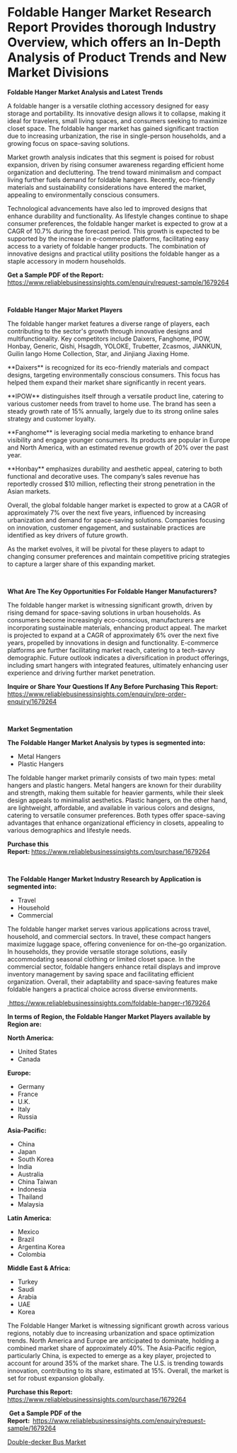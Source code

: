 <p><h1>Foldable Hanger Market Research Report Provides thorough Industry Overview, which offers an In-Depth Analysis of Product Trends and New Market Divisions</h1></p><p><strong>Foldable Hanger Market Analysis and Latest Trends</strong></p>
<p><p>A foldable hanger is a versatile clothing accessory designed for easy storage and portability. Its innovative design allows it to collapse, making it ideal for travelers, small living spaces, and consumers seeking to maximize closet space. The foldable hanger market has gained significant traction due to increasing urbanization, the rise in single-person households, and a growing focus on space-saving solutions.</p><p>Market growth analysis indicates that this segment is poised for robust expansion, driven by rising consumer awareness regarding efficient home organization and decluttering. The trend toward minimalism and compact living further fuels demand for foldable hangers. Recently, eco-friendly materials and sustainability considerations have entered the market, appealing to environmentally conscious consumers.</p><p>Technological advancements have also led to improved designs that enhance durability and functionality. As lifestyle changes continue to shape consumer preferences, the foldable hanger market is expected to grow at a CAGR of 10.7% during the forecast period. This growth is expected to be supported by the increase in e-commerce platforms, facilitating easy access to a variety of foldable hanger products. The combination of innovative designs and practical utility positions the foldable hanger as a staple accessory in modern households.</p></p>
<p><strong>Get a Sample PDF of the Report:&nbsp;</strong> <a href="https://www.reliablebusinessinsights.com/enquiry/request-sample/1679264?utm_campaign=3350&utm_medium=2&utm_source=Github&utm_content=ia&utm_term=24032025&utm_id=foldable-hanger">https://www.reliablebusinessinsights.com/enquiry/request-sample/1679264</a></p>
<p>&nbsp;</p>
<p><strong>Foldable Hanger Major Market Players</strong></p>
<p><p>The foldable hanger market features a diverse range of players, each contributing to the sector's growth through innovative designs and multifunctionality. Key competitors include Daixers, Fanghome, IPOW, Honbay, Generic, Qishi, Hsagdh, YOLOKE, Trubetter, Zcasmos, JIANKUN, Guilin Iango Home Collection, Star, and Jinjiang Jiaxing Home.</p><p>**Daixers** is recognized for its eco-friendly materials and compact designs, targeting environmentally conscious consumers. This focus has helped them expand their market share significantly in recent years. </p><p>**IPOW** distinguishes itself through a versatile product line, catering to various customer needs from travel to home use. The brand has seen a steady growth rate of 15% annually, largely due to its strong online sales strategy and customer loyalty.</p><p>**Fanghome** is leveraging social media marketing to enhance brand visibility and engage younger consumers. Its products are popular in Europe and North America, with an estimated revenue growth of 20% over the past year.</p><p>**Honbay** emphasizes durability and aesthetic appeal, catering to both functional and decorative uses. The company’s sales revenue has reportedly crossed $10 million, reflecting their strong penetration in the Asian markets.</p><p>Overall, the global foldable hanger market is expected to grow at a CAGR of approximately 7% over the next five years, influenced by increasing urbanization and demand for space-saving solutions. Companies focusing on innovation, customer engagement, and sustainable practices are identified as key drivers of future growth.</p><p>As the market evolves, it will be pivotal for these players to adapt to changing consumer preferences and maintain competitive pricing strategies to capture a larger share of this expanding market.</p></p>
<p>&nbsp;</p>
<p><strong>What Are The Key Opportunities For Foldable Hanger Manufacturers?</strong></p>
<p><p>The foldable hanger market is witnessing significant growth, driven by rising demand for space-saving solutions in urban households. As consumers become increasingly eco-conscious, manufacturers are incorporating sustainable materials, enhancing product appeal. The market is projected to expand at a CAGR of approximately 6% over the next five years, propelled by innovations in design and functionality. E-commerce platforms are further facilitating market reach, catering to a tech-savvy demographic. Future outlook indicates a diversification in product offerings, including smart hangers with integrated features, ultimately enhancing user experience and driving further market penetration.</p></p>
<p><strong>Inquire or Share Your Questions If Any Before Purchasing This Report:</strong> <a href="https://www.reliablebusinessinsights.com/enquiry/pre-order-enquiry/1679264?utm_campaign=3350&utm_medium=2&utm_source=Github&utm_content=ia&utm_term=24032025&utm_id=foldable-hanger">https://www.reliablebusinessinsights.com/enquiry/pre-order-enquiry/1679264</a></p>
<p>&nbsp;</p>
<p><strong>Market Segmentation</strong></p>
<p><strong>The Foldable Hanger Market Analysis by types is segmented into:</strong></p>
<p><ul><li>Metal Hangers</li><li>Plastic Hangers</li></ul></p>
<p><p>The foldable hanger market primarily consists of two main types: metal hangers and plastic hangers. Metal hangers are known for their durability and strength, making them suitable for heavier garments, while their sleek design appeals to minimalist aesthetics. Plastic hangers, on the other hand, are lightweight, affordable, and available in various colors and designs, catering to versatile consumer preferences. Both types offer space-saving advantages that enhance organizational efficiency in closets, appealing to various demographics and lifestyle needs.</p></p>
<p><strong>Purchase this Report:&nbsp;</strong><a href="https://www.reliablebusinessinsights.com/purchase/1679264?utm_campaign=3350&utm_medium=2&utm_source=Github&utm_content=ia&utm_term=24032025&utm_id=foldable-hanger">https://www.reliablebusinessinsights.com/purchase/1679264</a></p>
<p>&nbsp;</p>
<p><strong>The Foldable Hanger Market Industry Research by Application is segmented into:</strong></p>
<p><ul><li>Travel</li><li>Household</li><li>Commercial</li></ul></p>
<p><p>The foldable hanger market serves various applications across travel, household, and commercial sectors. In travel, these compact hangers maximize luggage space, offering convenience for on-the-go organization. In households, they provide versatile storage solutions, easily accommodating seasonal clothing or limited closet space. In the commercial sector, foldable hangers enhance retail displays and improve inventory management by saving space and facilitating efficient organization. Overall, their adaptability and space-saving features make foldable hangers a practical choice across diverse environments.</p></p>
<p><a href="https://www.reliablebusinessinsights.com/foldable-hanger-r1679264?utm_campaign=3350&utm_medium=2&utm_source=Github&utm_content=ia&utm_term=24032025&utm_id=foldable-hanger">&nbsp;https://www.reliablebusinessinsights.com/foldable-hanger-r1679264</a></p>
<p><strong>In terms of Region, the Foldable Hanger Market Players available by Region are:</strong></p>
<p>
    <p> <strong> North America: </strong>
        <ul>
            <li>United States</li>
            <li>Canada</li>
        </ul>
        </p> 
    <p> <strong> Europe: </strong>
        <ul>
            <li>Germany</li>
            <li>France</li>
            <li>U.K.</li>
            <li>Italy</li>
            <li>Russia</li>
        </ul>
        </p> 
    <p> <strong> Asia-Pacific: </strong>
        <ul>
            <li>China</li>
            <li>Japan</li>
            <li>South Korea</li>
            <li>India</li>
            <li>Australia</li>
            <li>China Taiwan</li>
            <li>Indonesia</li>
            <li>Thailand</li>
            <li>Malaysia</li>
        </ul>
        </p> 
    <p> <strong> Latin America: </strong>
        <ul>
            <li>Mexico</li>
            <li>Brazil</li>
            <li>Argentina Korea</li>
            <li>Colombia</li>
        </ul>
        </p> 
    <p> <strong> Middle East & Africa: </strong>
        <ul>
            <li>Turkey</li>
            <li>Saudi</li>
            <li>Arabia</li>
            <li>UAE</li>
            <li>Korea</li>
        </ul>
    </p>
    </p>
<p><p>The Foldable Hanger Market is witnessing significant growth across various regions, notably due to increasing urbanization and space optimization trends. North America and Europe are anticipated to dominate, holding a combined market share of approximately 40%. The Asia-Pacific region, particularly China, is expected to emerge as a key player, projected to account for around 35% of the market share. The U.S. is trending towards innovation, contributing to its share, estimated at 15%. Overall, the market is set for robust expansion globally.</p></p>
<p><strong>Purchase this Report: </strong><a href="https://www.reliablebusinessinsights.com/purchase/1679264?utm_campaign=3350&utm_medium=2&utm_source=Github&utm_content=ia&utm_term=24032025&utm_id=foldable-hanger">https://www.reliablebusinessinsights.com/purchase/1679264</a></p>
<p>&nbsp;<strong>Get a Sample PDF of the Report:&nbsp;&nbsp;</strong><a href="https://www.reliablebusinessinsights.com/enquiry/request-sample/1679264?utm_campaign=3350&utm_medium=2&utm_source=Github&utm_content=ia&utm_term=24032025&utm_id=foldable-hanger">https://www.reliablebusinessinsights.com/enquiry/request-sample/1679264</a></p>
<p><strong></strong></p>
<p><p><a href="https://github.com/sharphadan/Market-Research-Report-List-1/blob/main/double-decker-bus-market.md?utm_campaign=3350&utm_medium=2&utm_source=Github&utm_content=ia&utm_term=24032025&utm_id=foldable-hanger">Double-decker Bus Market</a></p></p>